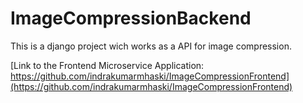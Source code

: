 # ImageCompressionBackend
This is a django project wich works as a API for image compression.

[Link to the Frontend Microservice Application: https://github.com/indrakumarmhaski/ImageCompressionFrontend](https://github.com/indrakumarmhaski/ImageCompressionFrontend)
